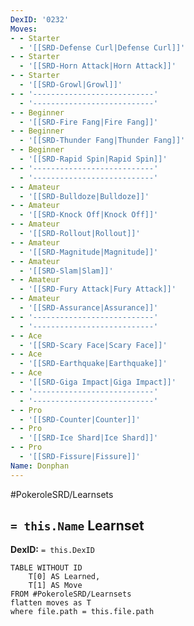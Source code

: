 ```yaml
---
DexID: '0232'
Moves:
- - Starter
  - '[[SRD-Defense Curl|Defense Curl]]'
- - Starter
  - '[[SRD-Horn Attack|Horn Attack]]'
- - Starter
  - '[[SRD-Growl|Growl]]'
- - '---------------------------'
  - '---------------------------'
- - Beginner
  - '[[SRD-Fire Fang|Fire Fang]]'
- - Beginner
  - '[[SRD-Thunder Fang|Thunder Fang]]'
- - Beginner
  - '[[SRD-Rapid Spin|Rapid Spin]]'
- - '---------------------------'
  - '---------------------------'
- - Amateur
  - '[[SRD-Bulldoze|Bulldoze]]'
- - Amateur
  - '[[SRD-Knock Off|Knock Off]]'
- - Amateur
  - '[[SRD-Rollout|Rollout]]'
- - Amateur
  - '[[SRD-Magnitude|Magnitude]]'
- - Amateur
  - '[[SRD-Slam|Slam]]'
- - Amateur
  - '[[SRD-Fury Attack|Fury Attack]]'
- - Amateur
  - '[[SRD-Assurance|Assurance]]'
- - '---------------------------'
  - '---------------------------'
- - Ace
  - '[[SRD-Scary Face|Scary Face]]'
- - Ace
  - '[[SRD-Earthquake|Earthquake]]'
- - Ace
  - '[[SRD-Giga Impact|Giga Impact]]'
- - '---------------------------'
  - '---------------------------'
- - Pro
  - '[[SRD-Counter|Counter]]'
- - Pro
  - '[[SRD-Ice Shard|Ice Shard]]'
- - Pro
  - '[[SRD-Fissure|Fissure]]'
Name: Donphan
---
```


#PokeroleSRD/Learnsets

## `= this.Name` Learnset

**DexID:** `= this.DexID`

```dataview
TABLE WITHOUT ID
    T[0] AS Learned,
    T[1] AS Move
FROM #PokeroleSRD/Learnsets
flatten moves as T
where file.path = this.file.path
```

